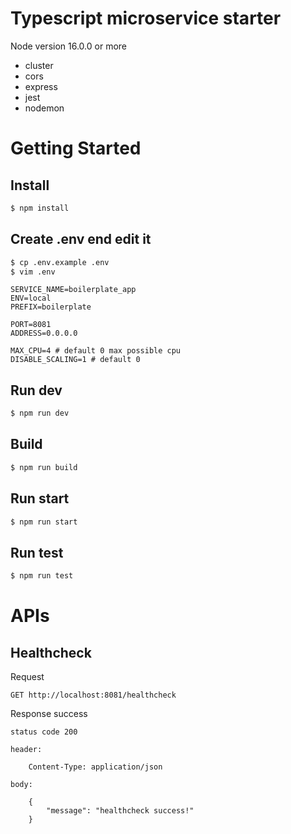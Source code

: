 # Typescript microservice starter

Node version 16.0.0 or more

* cluster
* cors
* express
* jest
* nodemon


# Getting Started

## Install
```bash
$ npm install
```

## Create .env end edit it
```bash
$ cp .env.example .env
$ vim .env
```

```
SERVICE_NAME=boilerplate_app
ENV=local
PREFIX=boilerplate

PORT=8081
ADDRESS=0.0.0.0

MAX_CPU=4 # default 0 max possible cpu
DISABLE_SCALING=1 # default 0

```

## Run dev
```bash
$ npm run dev
``` 

## Build
```bash
$ npm run build
```

## Run start
```bash
$ npm run start
```

## Run test
```bash
$ npm run test
```

# APIs

## Healthcheck

Request
``` 
GET http://localhost:8081/healthcheck
```

Response success
``` 
status code 200

header:

    Content-Type: application/json

body: 

    {
	    "message": "healthcheck success!"
    }
```